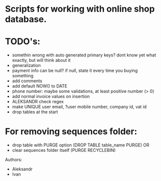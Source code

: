 # Scripts for working with online shop database.

# TODO's:
- somethin wrong with auto generated primary keys? dont know yet what exactly, but will think about it
- generalization
- payment info can be null? if null, state it every time you buying something
- add comments
- add default NOW() to DATE
- phone number: maybe some validations, at least positive number (> 0)
- add normal invoice values on insertion
- ALEKSANDR check regex
- make UNIQUE user email, ?user mobile number, company id, vat id
- drop tables at the start

# For removing sequences folder:
- drop table with PURGE option (DROP TABLE table_name PURGE)
OR
- clear sequences folder itself (PURGE RECYCLEBIN)

Authors:
- Aleksandr
- Ivan
